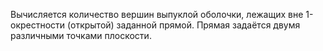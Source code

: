 Вычисляется количество вершин выпуклой оболочки, лежащих вне 1-окрестности (открытой) заданной прямой. Прямая задаётся двумя различными точками плоскости.
